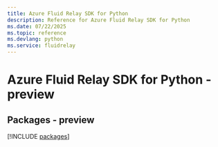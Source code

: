 ```yaml
---
title: Azure Fluid Relay SDK for Python
description: Reference for Azure Fluid Relay SDK for Python
ms.date: 07/22/2025
ms.topic: reference
ms.devlang: python
ms.service: fluidrelay
---
```

# Azure Fluid Relay SDK for Python - preview
## Packages - preview
[!INCLUDE [packages](fluid-relay-index.md)]